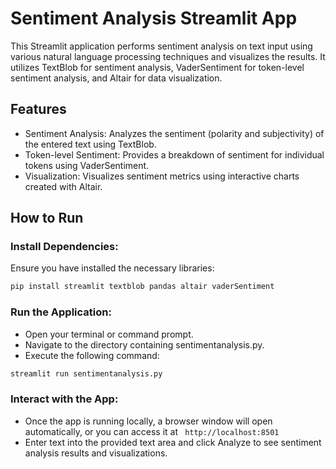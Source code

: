 # Sentiment Analysis Streamlit App

This Streamlit application performs sentiment analysis on text input using various natural language processing techniques and visualizes the results. It utilizes TextBlob for sentiment analysis, VaderSentiment for token-level sentiment analysis, and Altair for data visualization.

## Features 
* Sentiment Analysis: Analyzes the sentiment (polarity and subjectivity) of the entered text using TextBlob.
* Token-level Sentiment: Provides a breakdown of sentiment for individual tokens using VaderSentiment.
* Visualization: Visualizes sentiment metrics using interactive charts created with Altair.

## How to Run
### Install Dependencies:
Ensure you have installed the necessary libraries:

```bash
pip install streamlit textblob pandas altair vaderSentiment
```

### Run the Application:

  * Open your terminal or command prompt.
  *  Navigate to the directory containing sentimentanalysis.py.
  * Execute the following command:

```bash
streamlit run sentimentanalysis.py
```

### Interact with the App:

  * Once the app is running locally, a browser window will open automatically, or you can access it at ``` http://localhost:8501```
  * Enter text into the provided text area and click Analyze to see sentiment analysis results and visualizations.





    

